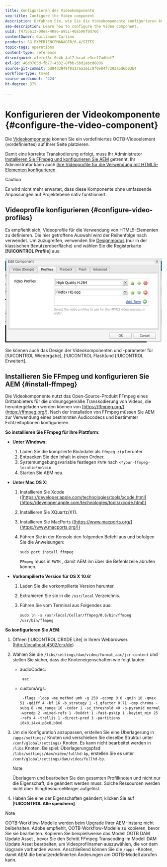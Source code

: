 ```yaml
---
title: Konfigurieren der Videokomponente
seo-title: Configure the Video component
description: Erfahren Sie, wie Sie die Videokomponente konfigurieren können.
seo-description: Learn how to configure the Video Component.
uuid: f4755a13-08ea-4096-a951-46a590f8d766
contentOwner: Guillaume Carlino
products: SG_EXPERIENCEMANAGER/6.4/SITES
topic-tags: operations
content-type: reference
discoiquuid: a1efef3c-0e4b-4a17-bcad-e3cc17adbbf7
exl-id: 46d0765d-fb77-4332-8fbb-5bd2abcd6806
source-git-commit: bd94d3949f0117aa3e1c9f0e84f7293a5d6b03b4
workflow-type: tm+mt
source-wordcount: '424'
ht-degree: 37%

---
```


# Konfigurieren der Videokomponente {#configure-the-video-component}

Die [Videokomponente](/help/sites-authoring/default-components-foundation.md#video) können Sie ein vordefiniertes OOTB-Videoelement (vordefiniertes) auf Ihrer Seite platzieren.

Damit eine korrekte Transkodierung erfolgt, muss Ihr Administrator [Installieren Sie FFmpeg und konfigurieren Sie AEM](#install-ffmpeg) getrennt. Ihr Administrator kann auch [Ihre Videoprofile für die Verwendung mit HTML5-Elementen konfigurieren](#configure-video-profiles).

>[!CAUTION]
>
>Es wird nicht mehr erwartet, dass diese Komponente ohne umfassende Anpassungen auf Projektebene nativ funktioniert.

## Videoprofile konfigurieren {#configure-video-profiles}

Es empfiehlt sich, Videoprofile für die Verwendung von HTML5-Elementen zu definieren. Die hier getroffene Auswahl wird der Reihenfolge nach verwendet. Um zuzugreifen, verwenden Sie [Designmodus](/help/sites-authoring/default-components-designmode.md) (nur in der klassischen Benutzeroberfläche) und wählen Sie die Registerkarte **[!UICONTROL Profile]** aus:

![chlimage_1-317](assets/chlimage_1-317.png)

Sie können auch das Design der Videokomponenten und -parameter für [!UICONTROL Wiedergabe], [!UICONTROL Flash]und [!UICONTROL Erweitert].

## Installieren Sie FFmpeg und konfigurieren Sie AEM {#install-ffmpeg}

Die Videokomponente nutzt das Open-Source-Produkt FFmpeg eines Drittanbieters für die ordnungsgemäße Transkodierung von Videos, die heruntergeladen werden können von [https://ffmpeg.org/](https://ffmpeg.org/). Nach der Installation von FFmpeg müssen Sie AEM zur Verwendung eines bestimmten Audiocodecs und bestimmter Echtzeitoptionen konfigurieren.

**So installieren Sie FFmpeg für Ihre Plattform**:

* **Unter Windows:**

   1. Laden Sie die kompilierte Binärdatei als `ffmpeg.zip` herunter.
   1. Entpacken Sie den Inhalt in einen Ordner.
   1. Systemumgebungsvariable festlegen `PATH` nach `<*your-ffmpeg-locatio*n>\bin`
   1. Starten Sie AEM neu.

* **Unter Mac OS X:**

   1. Installieren Sie Xcode ([https://developer.apple.com/technologies/tools/xcode.html](https://developer.apple.com/technologies/tools/xcode.html))
   1. Installieren Sie XQuartz/X11.
   1. Installieren Sie MacPorts ([https://www.macports.org/](https://www.macports.org/))
   1. Führen Sie in der Konsole den folgenden Befehl aus und befolgen Sie die Anweisungen:

      `sudo port install ffmpeg`

      `FFmpeg` muss in `PATH` , damit AEM ihn über die Befehlszeile abrufen können.

* **Vorkompilierte Version für OS X 10.6:**

   1. Laden Sie die vorkompilierte Version herunter.
   1. Extrahieren Sie sie in die `/usr/local` Verzeichnis.
   1. Führen Sie vom Terminal aus Folgendes aus:

      `sudo ln -s /usr/local/Cellar/ffmpeg/0.6/bin/ffmpeg /usr/bin/ffmpeg`

**So konfigurieren Sie AEM**:

1. Öffnen [!UICONTROL CRXDE Lite] in Ihrem Webbrowser. ([http://localhost:4502/crx/de](http://localhost:4502/crx/de))
1. Wählen Sie die `/libs/settings/dam/video/format_aac/jcr:content` und stellen Sie sicher, dass die Knoteneigenschaften wie folgt lauten:

   * audioCodec:

      ```
       aac
      ```

   * customArgs:

      ```
       -flags +loop -me_method umh -g 250 -qcomp 0.6 -qmin 10 -qmax 51 -qdiff 4 -bf 16 -b_strategy 1 -i_qfactor 0.71 -cmp chroma -subq 8 -me_range 16 -coder 1 -sc_threshold 40 -b-pyramid normal -wpredp 2 -mixed-refs 1 -8x8dct 1 -fast-pskip 1 -keyint_min 25 -refs 4 -trellis 1 -direct-pred 3 -partitions i8x8,i4x4,p8x8,b8x8
      ```

1. Um die Konfiguration anzupassen, erstellen Sie eine Überlagerung in `/apps/settings/` Knoten und verschieben Sie dieselbe Struktur unter `/conf/global/settings/` Knoten. Es kann nicht bearbeitet werden in `/libs` Knoten. Beispiel: Überlagerungspfad `/libs/settings/dam/video/fullhd-bp`, erstellen Sie es unter `/conf/global/settings/dam/video/fullhd-bp`.

   >[!NOTE]
   >
   >Überlagern und bearbeiten Sie den gesamten Profilknoten und nicht nur die Eigenschaft, die geändert werden muss. Solche Ressourcen werden nicht über SlingResourceMerger aufgelöst.

1. Haben Sie eine der Eigenschaften geändert, klicken Sie auf **[!UICONTROL Alle speichern]**.

>[!NOTE]
>
>OOTB-Workflow-Modelle werden beim Upgrade Ihrer AEM-Instanz nicht beibehalten. Adobe empfiehlt, OOTB-Workflow-Modelle zu kopieren, bevor Sie sie bearbeiten. Kopieren Sie beispielsweise das Modell OOTB DAM Update Asset , bevor Sie den Schritt FFmpeg Transcoding im Modell DAM Update Asset bearbeiten, um Videoprofilnamen auszuwählen, die vor dem Upgrade vorhanden waren. Anschließend können Sie die `/apps` -Knoten, damit AEM die benutzerdefinierten Änderungen am OOTB-Modell abrufen kann.
